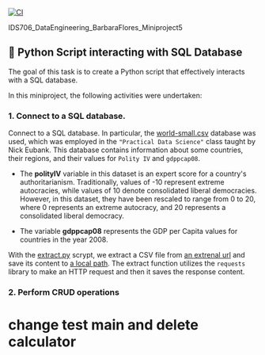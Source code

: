 
[![CI](https://github.com/nogibjj/IDS706_DataEngineering_BarbaraFlores_Miniproject5/actions/workflows/cicd.yml/badge.svg)](https://github.com/nogibjj/IDS706_DataEngineering_BarbaraFlores_Miniproject5/actions/workflows/cicd.yml)

IDS706_DataEngineering_BarbaraFlores_Miniproject5
## 📂 Python Script interacting with SQL Database

The goal of this task is to create a Python script that effectively interacts with a SQL database.

In this miniproject, the following activities were undertaken:

### 1. Connect to a SQL database. 

Connect to a SQL database. In particular, the [world-small.csv](https://raw.githubusercontent.com/sejdemyr/sejdemyr.github.io/master/r-tutorials/basics/data/world-small.csv) database was used, which was employed in the `"Practical Data Science"` class taught by Nick Eubank. This database contains information about some countries, their regions, and their values for `Polity IV` and `gdppcap08`.

- The **polityIV** variable in this dataset is an expert score for a country's authoritarianism. Traditionally, values of -10 represent extreme autocracies, while values of 10 denote consolidated liberal democracies. However, in this dataset, they have been rescaled to range from 0 to 20, where 0 represents an extreme autocracy, and 20 represents a consolidated liberal democracy.

- The variable **gdppcap08** represents the GDP per Capita values for countries in the year 2008.

With the [extract.py](https://github.com/nogibjj/IDS706_DataEngineering_BarbaraFlores_Miniproject5/blob/main/mylib/extract.py) scrypt, we extract a CSV file from [an extrenal url](https://raw.githubusercontent.com/sejdemyr/sejdemyr.github.io/master/r-tutorials/basics/data/world-small.csv) and save its content to [a local path](https://github.com/nogibjj/IDS706_DataEngineering_BarbaraFlores_Miniproject5/blob/main/data/WorldSmall.csv). The extract function utilizes the `requests` library to make an HTTP request and then it saves the response content.

### 2. Perform CRUD operations


# change test main and delete calculator
